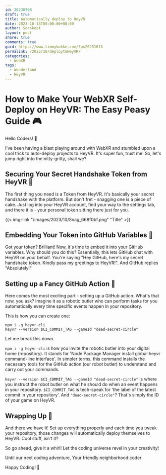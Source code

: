 ```yaml
---
id: 20230708
draft: true
title: Automatically deploy to HeyVR
date: 2023-10-13T00:00:00+00:00
author: Sorskoot
layout: post
share: true
comments: true
guid: https://www.timmykokke.com/?p=20231013
permalink: /2023/10/deploytoHeyVR/
categories:
  - WebXR
tags:
  - Wonderland
  - HeyVR
---
```



# How to Make Your WebXR Self-Deploy on HeyVR: The Easy Peasy Guide 🎮

Hello Coders! 👾

I've been having a blast playing around with WebXR and stumbled upon a cool trick to auto-deploy projects to HeyVR. It's super fun, trust me! So, let's jump right into the nitty-gritty, shall we?

## Securing Your Secret Handshake Token from HeyVR 🤝

The first thing you need is a Token from HeyVR. It's basically your secret handshake with the platform. But don't fret - snagging one is a piece of cake. Just log into your HeyVR account, find your way to the settings tab, and there it is - your personal token sitting there just for you.

{{< img-link "/images/2023/10/Snag_668f0bf.png" "Title" >}}

## Embedding Your Token into GitHub Variables 🔐

Got your token? Brilliant! Now, it's time to embed it into your GitHub variables. Why should you do this? Essentially, this lets GitHub chat with HeyVR on your behalf. You're saying "Hey GitHub, here's my secret handshake token. Kindly pass my greetings to HeyVR!". And GitHub replies "Absolutely!"

## Setting up a Fancy GitHub Action 🤖

Here comes the most exciting part - setting up a GitHub action. What's that now, you ask? Imagine it as a robotic butler who can perform tasks for you automatically every time specific events happen in your repository.

This is how you can create one:

```
npm i -g heyvr-cli
heyvr --version $CI_COMMIT_TAG --gameId "dead-secret-circle"
```

Let me break this down.

`npm i -g heyvr-cli` is how you invite the robotic butler into your digital home (repository). It stands for 'Node Package Manager install global heyvr command-line interface'. In simpler terms, this command installs the necessary tools for the GitHub action (our robot butler) to understand and carry out your commands.

`heyvr --version $CI_COMMIT_TAG --gameId "dead-secret-circle"` is where you instruct the robot butler on what he should do when an event happens in your repository. `$CI_COMMIT_TAG` is tech-speak for 'the label of the latest commit in your repository'. And `"dead-secret-circle"`? That's simply the ID of your game on HeyVR.

## Wrapping Up 🎁

And there we have it! Set up everything properly and each time you tweak your repository, those changes will automatically deploy themselves to HeyVR. Cool stuff, isn't it?

So go ahead, give it a whirl! Let the coding universe revel in your creativity!

Until our next coding adventure,
Your friendly neighborhood coder

Happy Coding! 🚀